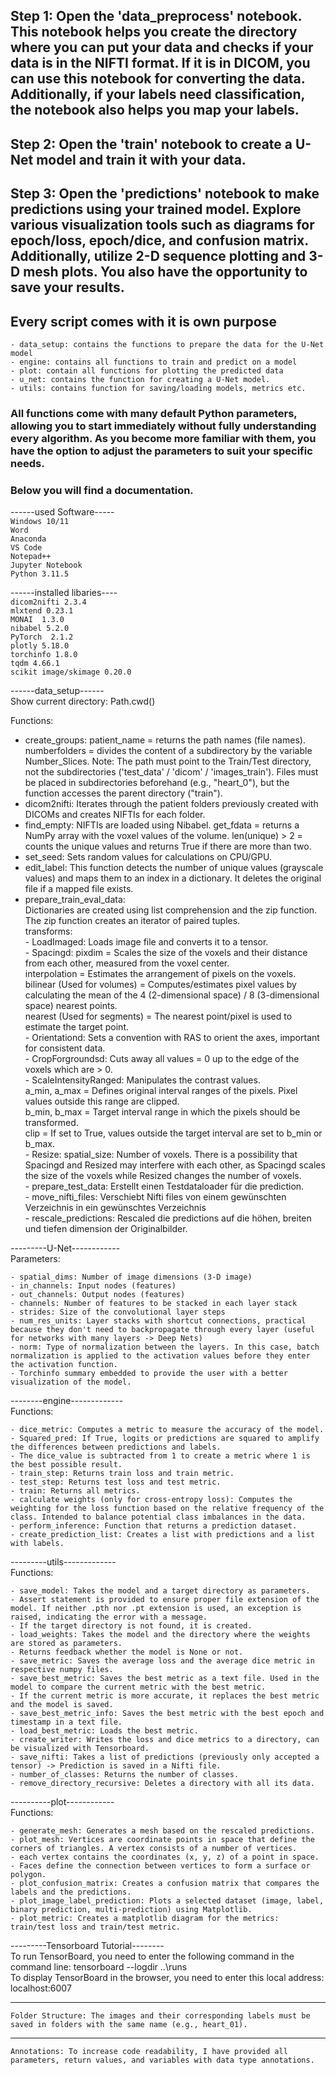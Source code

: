 ## Step 1: Open the 'data_preprocess' notebook. This notebook helps you create the directory where you can put your data and checks if your data is in the NIFTI format. If it is in DICOM, you can use this notebook for converting the data. Additionally, if your labels need classification, the notebook also helps you map your labels.  
  
## Step 2: Open the 'train' notebook to create a U-Net model and train it with your data.  
  
## Step 3: Open the 'predictions' notebook to make predictions using your trained model. Explore various visualization tools such as diagrams for epoch/loss, epoch/dice, and confusion matrix. Additionally, utilize 2-D sequence plotting and 3-D mesh plots. You also have the opportunity to save your results.
  
## Every script comes with it is own purpose  
  
	- data_setup: contains the functions to prepare the data for the U-Net model  
	- engine: contains all functions to train and predict on a model  
	- plot: contain all functions for plotting the predicted data  
	- u_net: contains the function for creating a U-Net model.  
	- utils: contains function for saving/loading models, metrics etc.  
  
### All functions come with many default Python parameters, allowing you to start immediately without fully understanding every algorithm. As you become more familiar with them, you have the option to adjust the parameters to suit your specific needs.  
  
  
###  Below you will find a documentation.
  
------used Software-----  
`Windows 10/11`  
`Word`  
`Anaconda`  
`VS Code`  
`Notepad++`  
`Jupyter Notebook`  
`Python 3.11.5`  
  
  
------installed libaries----  
`dicom2nifti 2.3.4`  
`mlxtend 0.23.1`  
`MONAI  1.3.0`  
`nibabel 5.2.0`  
`PyTorch  2.1.2`  
`plotly 5.18.0`  
`torchinfo 1.8.0`  
`tqdm 4.66.1`  
`scikit image/skimage 0.20.0`  
		
	
  
  
  
    
------data_setup------  
Show current directory: Path.cwd()
  
Functions:
  
- create_groups: patient_name = returns the path names (file names).
				numberfolders = divides the content of a subdirectory by the variable Number_Slices.
				Note: The path must point to the Train/Test directory, not the subdirectories ('test_data' / 'dicom' / 'images_train').
				Files must be placed in subdirectories beforehand (e.g., "heart_0"), but the function accesses the parent directory ("train").  
- dicom2nifti: Iterates through the patient folders previously created with DICOMs and creates NIFTIs for each folder.  
- find_empty: NIFTIs are loaded using Nibabel.
			 get_fdata = returns a NumPy array with the voxel values of the volume.
			 len(unique) > 2 = counts the unique values and returns True if there are more than two.    
- set_seed: Sets random values for calculations on CPU/GPU.  
- edit_label: This function detects the number of unique values (grayscale values) and maps them to an index in a dictionary.
			 It deletes the original file if a mapped file exists.  
- prepare_train_eval_data:  
			Dictionaries are created using list comprehension and the zip function. The zip function creates an iterator of paired tuples.  
			transforms:  
						- LoadImaged: Loads image file and converts it to a tensor.  
						- Spacingd: pixdim = Scales the size of the voxels and their distance from each other, measured from the voxel center.  
							interpolation = Estimates the arrangement of pixels on the voxels.  
							bilinear (Used for volumes) = Computes/estimates pixel values by calculating the mean of the 4 (2-dimensional space) / 8 (3-dimensional space) nearest points.  
							nearest (Used for segments) = The nearest point/pixel is used to estimate the target point.  
							- Orientationd: Sets a convention with RAS to orient the axes, important for consistent data.  
						- CropForgroundsd: Cuts away all values = 0 up to the edge of the voxels which are > 0.  
						- ScaleIntensityRanged: Manipulates the contrast values.  
							a_min, a_max = Defines original interval ranges of the pixels. Pixel values outside this range are clipped.  
							b_min, b_max = Target interval range in which the pixels should be transformed.  
							clip = If set to True, values outside the target interval are set to b_min or b_max.  
						- Resize: spatial_size: Number of voxels. There is a possibility that Spacingd and Resized may interfere with each other, as Spacingd scales the size of the voxels while Resized changes the number of voxels.   
							- prepare_test_data: Erstellt einen Testdataloader für die prediction.  
							- move_nifti_files: Verschiebt Nifti files von einem gewünschten Verzeichnis in ein gewünschtes Verzeichnis  
							- rescale_predictions: Rescaled die predictions auf die höhen, breiten und tiefen dimension der Originalbilder.    

  
---------U-Net------------  
	Parameters:  
  
    - spatial_dims: Number of image dimensions (3-D image)  
    - in_channels: Input nodes (features)  
    - out_channels: Output nodes (features)  
    - channels: Number of features to be stacked in each layer stack  
    - strides: Size of the convolutional layer steps  
    - num_res_units: Layer stacks with shortcut connections, practical because they don't need to backpropagate through every layer (useful for networks with many layers -> Deep Nets)  
    - norm: Type of normalization between the layers. In this case, batch normalization is applied to the activation values before they enter the activation function.  
    - Torchinfo summary embedded to provide the user with a better visualization of the model.  
  
--------engine-------------    
	 Functions:  
  
    - dice_metric: Computes a metric to measure the accuracy of the model.  
    - Squared_pred: If True, logits or predictions are squared to amplify the differences between predictions and labels.  
    - The dice_value is subtracted from 1 to create a metric where 1 is the best possible result.  
    - train_step: Returns train loss and train metric.  
    - test_step: Returns test loss and test metric.  
    - train: Returns all metrics.  
    - calculate weights (only for cross-entropy loss): Computes the weighting for the loss function based on the relative frequency of the class. Intended to balance potential class imbalances in the data.  
    - perform_inference: Function that returns a prediction dataset.  
    - create_prediction_list: Creates a list with predictions and a list with labels.  
  
---------utils-------------  
	Functions:  
  
	- save_model: Takes the model and a target directory as parameters.  
	- Assert statement is provided to ensure proper file extension of the model. If neither .pth nor .pt extension is used, an exception is raised, indicating the error with a message.  
	- If the target directory is not found, it is created.  
	- load_weights: Takes the model and the directory where the weights are stored as parameters.  
	- Returns feedback whether the model is None or not.  
	- save_metric: Saves the average loss and the average dice metric in respective numpy files.  
	- save_best_metric: Saves the best metric as a text file. Used in the model to compare the current metric with the best metric.  
	- If the current metric is more accurate, it replaces the best metric and the model is saved.  
	- save_best_metric_info: Saves the best metric with the best epoch and timestamp in a text file.  
	- load_best_metric: Loads the best metric.  
	- create_writer: Writes the loss and dice metrics to a directory, can be visualized with Tensorboard.  
	- save_nifti: Takes a list of predictions (previously only accepted a tensor) -> Prediction is saved in a Nifti file.  
	- number_of_classes: Returns the number of classes.  
	- remove_directory_recursive: Deletes a directory with all its data.  
		
----------plot------------  
	Functions:  
  
    - generate_mesh: Generates a mesh based on the rescaled predictions.  
    - plot_mesh: Vertices are coordinate points in space that define the corners of triangles. A vertex consists of a number of vertices.  
    - each vertex contains the coordinates (x, y, z) of a point in space.  
    - Faces define the connection between vertices to form a surface or polygon.  
    - plot_confusion_matrix: Creates a confusion matrix that compares the labels and the predictions.  
    - plot_image_label_prediction: Plots a selected dataset (image, label, binary prediction, multi-prediction) using Matplotlib.  
    - plot_metric: Creates a matplotlib diagram for the metrics: train/test loss and train/test metric.  
  
	
---------Tensorboard Tutorial--------  
	To run TensorBoard, you need to enter the following command in the command line: tensorboard --logdir ..\runs  
	To display TensorBoard in the browser, you need to enter this local address: localhost:6007  

------------------------------------------------------------  
	Folder Structure: The images and their corresponding labels must be saved in folders with the same name (e.g., heart_01).  
  
  
------------------------------------------------------------  
	Annotations: To increase code readability, I have provided all parameters, return values, and variables with data type annotations.
